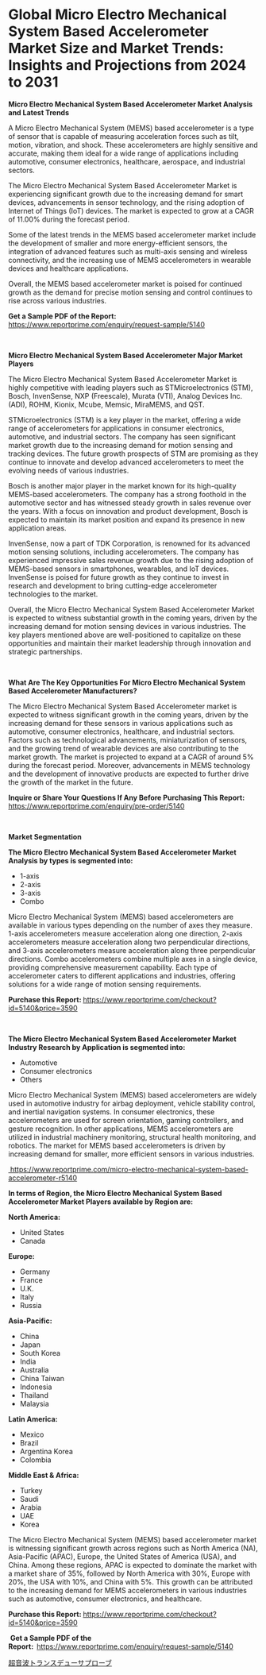 <p><h1>Global Micro Electro Mechanical System Based Accelerometer Market Size and Market Trends: Insights and Projections from 2024 to 2031</h1></p><p><strong>Micro Electro Mechanical System Based Accelerometer Market Analysis and Latest Trends</strong></p>
<p><p>A Micro Electro Mechanical System (MEMS) based accelerometer is a type of sensor that is capable of measuring acceleration forces such as tilt, motion, vibration, and shock. These accelerometers are highly sensitive and accurate, making them ideal for a wide range of applications including automotive, consumer electronics, healthcare, aerospace, and industrial sectors.</p><p>The Micro Electro Mechanical System Based Accelerometer Market is experiencing significant growth due to the increasing demand for smart devices, advancements in sensor technology, and the rising adoption of Internet of Things (IoT) devices. The market is expected to grow at a CAGR of 11.00% during the forecast period.</p><p>Some of the latest trends in the MEMS based accelerometer market include the development of smaller and more energy-efficient sensors, the integration of advanced features such as multi-axis sensing and wireless connectivity, and the increasing use of MEMS accelerometers in wearable devices and healthcare applications.</p><p>Overall, the MEMS based accelerometer market is poised for continued growth as the demand for precise motion sensing and control continues to rise across various industries.</p></p>
<p><strong>Get a Sample PDF of the Report:&nbsp;</strong> <a href="https://www.reportprime.com/enquiry/request-sample/5140">https://www.reportprime.com/enquiry/request-sample/5140</a></p>
<p>&nbsp;</p>
<p><strong>Micro Electro Mechanical System Based Accelerometer Major Market Players</strong></p>
<p><p>The Micro Electro Mechanical System Based Accelerometer Market is highly competitive with leading players such as STMicroelectronics (STM), Bosch, InvenSense, NXP (Freescale), Murata (VTI), Analog Devices Inc. (ADI), ROHM, Kionix, Mcube, Memsic, MiraMEMS, and QST. </p><p>STMicroelectronics (STM) is a key player in the market, offering a wide range of accelerometers for applications in consumer electronics, automotive, and industrial sectors. The company has seen significant market growth due to the increasing demand for motion sensing and tracking devices. The future growth prospects of STM are promising as they continue to innovate and develop advanced accelerometers to meet the evolving needs of various industries.</p><p>Bosch is another major player in the market known for its high-quality MEMS-based accelerometers. The company has a strong foothold in the automotive sector and has witnessed steady growth in sales revenue over the years. With a focus on innovation and product development, Bosch is expected to maintain its market position and expand its presence in new application areas.</p><p>InvenSense, now a part of TDK Corporation, is renowned for its advanced motion sensing solutions, including accelerometers. The company has experienced impressive sales revenue growth due to the rising adoption of MEMS-based sensors in smartphones, wearables, and IoT devices. InvenSense is poised for future growth as they continue to invest in research and development to bring cutting-edge accelerometer technologies to the market.</p><p>Overall, the Micro Electro Mechanical System Based Accelerometer Market is expected to witness substantial growth in the coming years, driven by the increasing demand for motion sensing devices in various industries. The key players mentioned above are well-positioned to capitalize on these opportunities and maintain their market leadership through innovation and strategic partnerships.</p></p>
<p>&nbsp;</p>
<p><strong>What Are The Key Opportunities For Micro Electro Mechanical System Based Accelerometer Manufacturers?</strong></p>
<p><p>The Micro Electro Mechanical System Based Accelerometer market is expected to witness significant growth in the coming years, driven by the increasing demand for these sensors in various applications such as automotive, consumer electronics, healthcare, and industrial sectors. Factors such as technological advancements, miniaturization of sensors, and the growing trend of wearable devices are also contributing to the market growth. The market is projected to expand at a CAGR of around 5% during the forecast period. Moreover, advancements in MEMS technology and the development of innovative products are expected to further drive the growth of the market in the future.</p></p>
<p><strong>Inquire or Share Your Questions If Any Before Purchasing This Report:</strong> <a href="https://www.reportprime.com/enquiry/pre-order/5140">https://www.reportprime.com/enquiry/pre-order/5140</a></p>
<p>&nbsp;</p>
<p><strong>Market Segmentation</strong></p>
<p><strong>The Micro Electro Mechanical System Based Accelerometer Market Analysis by types is segmented into:</strong></p>
<p><ul><li>1-axis</li><li>2-axis</li><li>3-axis</li><li>Combo</li></ul></p>
<p><p>Micro Electro Mechanical System (MEMS) based accelerometers are available in various types depending on the number of axes they measure. 1-axis accelerometers measure acceleration along one direction, 2-axis accelerometers measure acceleration along two perpendicular directions, and 3-axis accelerometers measure acceleration along three perpendicular directions. Combo accelerometers combine multiple axes in a single device, providing comprehensive measurement capability. Each type of accelerometer caters to different applications and industries, offering solutions for a wide range of motion sensing requirements.</p></p>
<p><strong>Purchase this Report:&nbsp;</strong><a href="https://www.reportprime.com/checkout?id=5140&price=3590">https://www.reportprime.com/checkout?id=5140&price=3590</a></p>
<p>&nbsp;</p>
<p><strong>The Micro Electro Mechanical System Based Accelerometer Market Industry Research by Application is segmented into:</strong></p>
<p><ul><li>Automotive</li><li>Consumer electronics</li><li>Others</li></ul></p>
<p><p>Micro Electro Mechanical System (MEMS) based accelerometers are widely used in automotive industry for airbag deployment, vehicle stability control, and inertial navigation systems. In consumer electronics, these accelerometers are used for screen orientation, gaming controllers, and gesture recognition. In other applications, MEMS accelerometers are utilized in industrial machinery monitoring, structural health monitoring, and robotics. The market for MEMS based accelerometers is driven by increasing demand for smaller, more efficient sensors in various industries.</p></p>
<p><a href="https://www.reportprime.com/micro-electro-mechanical-system-based-accelerometer-r5140">&nbsp;https://www.reportprime.com/micro-electro-mechanical-system-based-accelerometer-r5140</a></p>
<p><strong>In terms of Region, the Micro Electro Mechanical System Based Accelerometer Market Players available by Region are:</strong></p>
<p>
    <p> <strong> North America: </strong>
        <ul>
            <li>United States</li>
            <li>Canada</li>
        </ul>
        </p> 
    <p> <strong> Europe: </strong>
        <ul>
            <li>Germany</li>
            <li>France</li>
            <li>U.K.</li>
            <li>Italy</li>
            <li>Russia</li>
        </ul>
        </p> 
    <p> <strong> Asia-Pacific: </strong>
        <ul>
            <li>China</li>
            <li>Japan</li>
            <li>South Korea</li>
            <li>India</li>
            <li>Australia</li>
            <li>China Taiwan</li>
            <li>Indonesia</li>
            <li>Thailand</li>
            <li>Malaysia</li>
        </ul>
        </p> 
    <p> <strong> Latin America: </strong>
        <ul>
            <li>Mexico</li>
            <li>Brazil</li>
            <li>Argentina Korea</li>
            <li>Colombia</li>
        </ul>
        </p> 
    <p> <strong> Middle East & Africa: </strong>
        <ul>
            <li>Turkey</li>
            <li>Saudi</li>
            <li>Arabia</li>
            <li>UAE</li>
            <li>Korea</li>
        </ul>
    </p>
    </p>
<p><p>The Micro Electro Mechanical System (MEMS) based accelerometer market is witnessing significant growth across regions such as North America (NA), Asia-Pacific (APAC), Europe, the United States of America (USA), and China. Among these regions, APAC is expected to dominate the market with a market share of 35%, followed by North America with 30%, Europe with 20%, the USA with 10%, and China with 5%. This growth can be attributed to the increasing demand for MEMS accelerometers in various industries such as automotive, consumer electronics, and healthcare.</p></p>
<p><strong>Purchase this Report: </strong><a href="https://www.reportprime.com/checkout?id=5140&price=3590">https://www.reportprime.com/checkout?id=5140&price=3590</a></p>
<p>&nbsp;<strong>Get a Sample PDF of the Report:&nbsp;&nbsp;</strong><a href="https://www.reportprime.com/enquiry/request-sample/5140">https://www.reportprime.com/enquiry/request-sample/5140</a></p>
<p><strong></strong></p>
<p><p><a href="https://github.com/MacyOrn/Market-Research-Report-List-1/blob/main/948748573944.md">超音波トランスデューサプローブ</a></p></p>